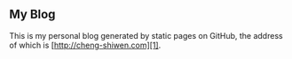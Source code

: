 ## My Blog
This is my personal blog generated by static pages on GitHub, the address of which is [http://cheng-shiwen.com][1].

[1]: http://cheng-shiwen.com

